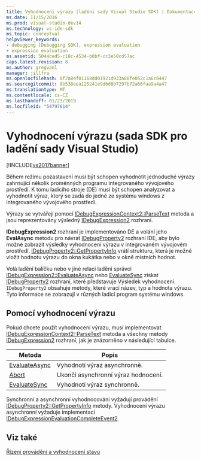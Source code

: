 ```yaml
---
title: Vyhodnocení výrazu (ladění sady Visual Studio SDK) | Dokumentace Microsoftu
ms.date: 11/15/2016
ms.prod: visual-studio-dev14
ms.technology: vs-ide-sdk
ms.topic: conceptual
helpviewer_keywords:
- debugging [Debugging SDK], expression evaluation
- expression evaluation
ms.assetid: 5044ced5-c18c-4534-b0bf-cc3e50cd57ac
caps.latest.revision: 8
ms.author: gregvanl
manager: jillfra
ms.openlocfilehash: 0f2a84f01168dd01921d933a80fe052c1a6c6447
ms.sourcegitcommit: 8b538eea125241e9d6d8b7297b72a66faa9a4a47
ms.translationtype: MT
ms.contentlocale: cs-CZ
ms.lasthandoff: 01/23/2019
ms.locfileid: "54797614"
---
```

# <a name="expression-evaluation-visual-studio-debugging-sdk"></a>Vyhodnocení výrazu (sada SDK pro ladění sady Visual Studio)
[!INCLUDE[vs2017banner](../../includes/vs2017banner.md)]

Během režimu pozastavení musí být schopen vyhodnotit jednoduché výrazy zahrnující několik proměnných programu integrovaného vývojového prostředí. K tomu ladicího stroje (DE) musí být schopen analyzovat a vyhodnotit výraz, který se zadá do jedné ze systému windows z integrovaného vývojového prostředí.  
  
 Výrazy se vytvářejí pomocí [IDebugExpressionContext2::ParseText](../../extensibility/debugger/reference/idebugexpressioncontext2-parsetext.md) metoda a jsou reprezentovány výsledný [IDebugExpression2](../../extensibility/debugger/reference/idebugexpression2.md) rozhraní.  
  
 **IDebugExpression2** rozhraní je implementováno DE a volání jeho **EvalAsync** metodu pro návrat [IDebugProperty2](../../extensibility/debugger/reference/idebugproperty2.md) rozhraní IDE, aby bylo možné zobrazit výsledky vyhodnocení výrazu v integrovaném vývojovém prostředí. [IDebugProperty2::GetPropertyInfo](../../extensibility/debugger/reference/idebugproperty2-getpropertyinfo.md) vrátí strukturu, která je možné vložit hodnotu výrazu do okna kukátka nebo v okně místních hodnot.  
  
 Volá ladění balíčku nebo v jiné relaci ladění správci [IDebugExpression2::EvaluateAsync](../../extensibility/debugger/reference/idebugexpression2-evaluateasync.md) nebo [EvaluateSync](../../extensibility/debugger/reference/idebugexpression2-evaluatesync.md) získat [IDebugProperty2](../../extensibility/debugger/reference/idebugproperty2.md) rozhraní, které představuje Výsledek vyhodnocení. `IDebugProperty2` obsahuje metody, které vrací název, typ a hodnota výrazu. Tyto informace se zobrazují v různých ladicí program systému windows.  
  
## <a name="using-expression-evaluation"></a>Pomocí vyhodnocení výrazu  
 Pokud chcete použít vyhodnocení výrazu, musí implementovat [IDebugExpressionContext2::ParseText](../../extensibility/debugger/reference/idebugexpressioncontext2-parsetext.md) metoda a všechny metody [IDebugExpression2](../../extensibility/debugger/reference/idebugexpression2.md) rozhraní, jak je znázorněno v následující tabulce.  
  
|Metoda|Popis|  
|------------|-----------------|  
|[EvaluateAsync](../../extensibility/debugger/reference/idebugexpression2-evaluateasync.md)|Vyhodnotí výraz asynchronně.|  
|[Abort](../../extensibility/debugger/reference/idebugexpression2-abort.md)|Ukončí asynchronní výraz hodnocení.|  
|[EvaluateSync](../../extensibility/debugger/reference/idebugexpression2-evaluatesync.md)|Vyhodnotí výraz synchronně.|  
  
 Synchronní a asynchronní vyhodnocování vyžadují provádění [IDebugProperty2::GetPropertyInfo](../../extensibility/debugger/reference/idebugproperty2-getpropertyinfo.md) metody. Vyhodnocení výrazu asynchronní vyžaduje implementaci [IDebugExpressionEvaluationCompleteEvent2](../../extensibility/debugger/reference/idebugexpressionevaluationcompleteevent2.md).  
  
## <a name="see-also"></a>Viz také  
 [Řízení provádění a vyhodnocení stavu](../../extensibility/debugger/execution-control-and-state-evaluation.md)
